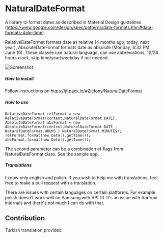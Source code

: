 # NaturalDateFormat

A library to format dates as described in Material Design guidelines (https://www.google.com/design/spec/patterns/data-formats.html#data-formats-date-time).

RelativeDateFormat formats date as relative (4 months ago, today, next year), AbsoluteDateFormat formats date as absolute (Monday, 4:32 PM, June 10). These classes use natural language, can use abbreviations, 12/24 hours clock, skip time/year/weekday if not needed.

![Screenshot](https://github.com/ZieIony/NaturalDateFormat/blob/master/images/screenshot.png)

##### How to install

Follow instructions on https://jitpack.io/#ZieIony/NaturalDateFormat

##### How to use

    RelativeDateFormat relFormat = new RelativeDateFormat(context,NaturalDateFormat.DATE);
    AbsoluteDateFormat absFormat = new AbsoluteDateFormat(context,NaturalDateFormat.DATE | NaturalDateFormat.HOURS | NaturalDateFormat.MINUTES);
    relFormat.format(new Date().getTime());
    absFormat.format(new Date().getTime());

The second parameter can be a combination of flags from NaturalDateFormat class. See the sample app.

##### Translations

I know only english and polish. If you wish to help me with translations, feel free to make a pull request with a translation.

There are issues with certain languages on certain platforms. For example polish doesn't work well on Samsung with API 10. It's an issue with Android internals and there's not much I can do with that. 

## Contribution
Turkish translation provided
